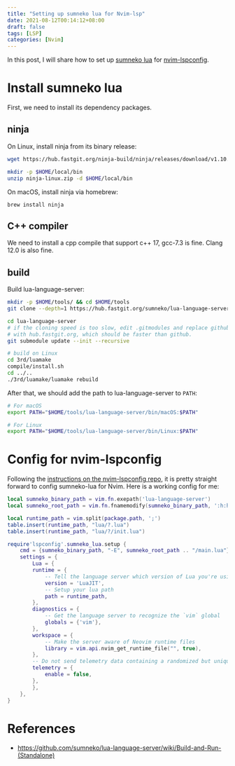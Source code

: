 ```yaml
---
title: "Setting up sumneko lua for Nvim-lsp"
date: 2021-08-12T00:14:12+08:00
draft: false
tags: [LSP]
categories: [Nvim]
---
```


In this post, I will share how to set up [sumneko lua](https://github.com/sumneko/lua-language-server) for [nvim-lspconfig](https://github.com/neovim/nvim-lspconfig).

<!--more-->

# Install sumneko lua

First, we need to install its dependency packages.

## ninja

On Linux, install ninja from its binary release:

```bash
wget https://hub.fastgit.org/ninja-build/ninja/releases/download/v1.10.2/ninja-linux.zip

mkdir -p $HOME/local/bin
unzip ninja-linux.zip -d $HOME/local/bin
```

On macOS, install ninja via homebrew:

```
brew install ninja
```

## C++ compiler

We need to install a cpp compile that support c++ 17, gcc-7.3 is fine. Clang
12.0 is also fine.

## build

Build lua-language-server:

```bash
mkdir -p $HOME/tools/ && cd $HOME/tools
git clone --depth=1 https://hub.fastgit.org/sumneko/lua-language-server

cd lua-language-server
# if the cloning speed is too slow, edit .gitmodules and replace github.com
# with hub.fastgit.org, which should be faster than github.
git submodule update --init --recursive

# build on Linux
cd 3rd/luamake
compile/install.sh
cd ../..
./3rd/luamake/luamake rebuild
```

After that, we should add the path to lua-language-server to `PATH`:

```bash
# For macOS
export PATH="$HOME/tools/lua-language-server/bin/macOS:$PATH"

# For Linux
export PATH="$HOME/tools/lua-language-server/bin/Linux:$PATH"
```

# Config for nvim-lspconfig

Following the [instructions on the nvim-lspconfig repo](https://github.com/neovim/nvim-lspconfig/blob/master/CONFIG.md#sumneko_lua), it is
pretty straight forward to config sumneko-lua for Nvim. Here is a working config for me:

```lua
local sumneko_binary_path = vim.fn.exepath('lua-language-server')
local sumneko_root_path = vim.fn.fnamemodify(sumneko_binary_path, ':h:h:h')

local runtime_path = vim.split(package.path, ';')
table.insert(runtime_path, "lua/?.lua")
table.insert(runtime_path, "lua/?/init.lua")

require'lspconfig'.sumneko_lua.setup {
    cmd = {sumneko_binary_path, "-E", sumneko_root_path .. "/main.lua"};
    settings = {
        Lua = {
        runtime = {
            -- Tell the language server which version of Lua you're using (most likely LuaJIT in the case of Neovim)
            version = 'LuaJIT',
            -- Setup your lua path
            path = runtime_path,
        },
        diagnostics = {
            -- Get the language server to recognize the `vim` global
            globals = {'vim'},
        },
        workspace = {
            -- Make the server aware of Neovim runtime files
            library = vim.api.nvim_get_runtime_file("", true),
        },
        -- Do not send telemetry data containing a randomized but unique identifier
        telemetry = {
            enable = false,
        },
        },
    },
}
```

# References

+ https://github.com/sumneko/lua-language-server/wiki/Build-and-Run-(Standalone)
